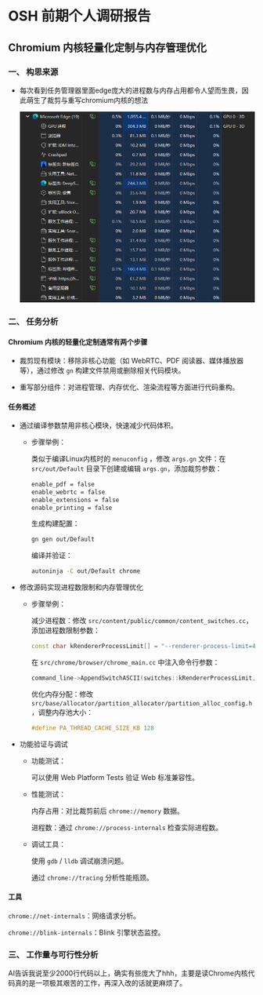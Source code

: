 # OSH 前期个人调研报告

## Chromium 内核轻量化定制与内存管理优化

### 一、 构思来源

- 每次看到任务管理器里面edge庞大的进程数与内存占用都令人望而生畏，因此萌生了裁剪与重写chromium内核的想法

    ![Edge Overview](edgeoverview.png)

### 二、 任务分析

#### Chromium 内核的轻量化定制通常有两个步骤

- 裁剪现有模块：移除非核心功能（如 WebRTC、PDF 阅读器、媒体播放器等），通过修改 `gn` 构建文件禁用或删除相关代码模块。

- 重写部分组件：对进程管理、内存优化、渲染流程等方面进行代码重构。

#### 任务概述

- 通过编译参数禁用非核心模块，快速减少代码体积。

  - 步骤举例：

    类似于编译Linux内核时的 `menuconfig` ，修改 `args.gn` 文件：在 `src/out/Default` 目录下创建或编辑 `args.gn`，添加裁剪参数：

    ```gn
    enable_pdf = false
    enable_webrtc = false
    enable_extensions = false
    enable_printing = false
    ```

    生成构建配置：

    ```bash
    gn gen out/Default
    ```

    编译并验证：

    ```bash
    autoninja -C out/Default chrome
    ```

- 修改源码实现进程数限制和内存管理优化

  - 步骤举例：

    减少进程数：修改 `src/content/public/common/content_switches.cc`，添加进程数限制参数：

    ```cpp
    const char kRendererProcessLimit[] = "--renderer-process-limit=4";
    ```

    在 `src/chrome/browser/chrome_main.cc` 中注入命令行参数：

    ```cpp
    command_line->AppendSwitchASCII(switches::kRendererProcessLimit, "4");
    ```

    优化内存分配：修改 `src/base/allocator/partition_allocator/partition_alloc_config.h`，调整内存池大小：

    ```cpp
    #define PA_THREAD_CACHE_SIZE_KB 128
    ```

- 功能验证与调试

  - 功能测试：

    可以使用 Web Platform Tests 验证 Web 标准兼容性。

  - 性能测试：

    内存占用：对比裁剪前后 `chrome://memory` 数据。

    进程数：通过 `chrome://process-internals` 检查实际进程数。

  - 调试工具：

    使用 `gdb` / `lldb` 调试崩溃问题。

    通过 `chrome://tracing` 分析性能瓶颈。

#### 工具

`chrome://net-internals`：网络请求分析。

`chrome://blink-internals`：Blink 引擎状态监控。

### 三、 工作量与可行性分析

AI告诉我说至少2000行代码以上，确实有些庞大了hhh，主要是读Chrome内核代码真的是一项极其艰苦的工作，再深入改的话就更麻烦了。
